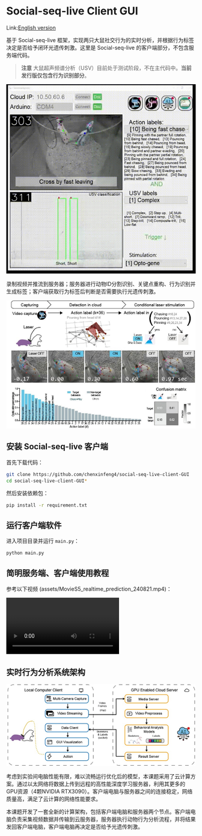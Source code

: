 # Social-seq-live Client GUI
Link:[English version](README.md)

基于 Social-seq-live 框架，实现两只大鼠社交行为的实时分析，并根据行为标签决定是否给予闭环光遗传刺激。这里是 Social-seq-live 的客户端部分，不包含服务端代码。

> **注意**
> 大鼠超声频谱分析（USV）目前处于测试阶段，不在主代码中。**当前发行版仅包含行为识别部分**。



![img](assets/social-seq-live-demo.gif)

录制视频并推流到服务器；服务器进行动物ID分割识别、关键点重构、行为识别并生成标签；客户端获取行为标签后判断是否需要执行光遗传刺激。

![img](assets/social-seq-live-pipeline.jpg)

## 安装 Social-seq-live 客户端

首先下载代码：

```bash
git clone https://github.com/chenxinfeng4/social-seq-live-client-GUI
cd social-seq-live-client-GUI*
```

然后安装依赖包：

```bash
pip install -r requirement.txt
```

## 运行客户端软件

进入项目目录并运行 `main.py`：

```bash
python main.py
```

## 简明服务端、客户端使用教程

参考以下视频 (assets/MovieS5_realtime_prediction_240821.mp4)：

<video controls>
  <source src="assets/MovieS5_realtime_prediction_240821.mp4" type="video/mp4">
  Your browser does not support the video tag.
</video>

## 实时行为分析系统架构

![img](assets/social-seq-live-framework.jpg)

考虑到实验间电脑性能有限，难以流畅运行优化后的模型，本课题采用了云计算方案。通过以太网络将数据上传到远程的高性能深度学习服务器，利用其更多的GPU资源（4颗NVIDIA RTX3090）。客户端电脑与服务器之间的连接稳定，网络质量高，满足了云计算的网络性能要求。

本课题开发了一套全新的计算架构，包括客户端电脑和服务器两个节点。客户端电脑负责采集视频数据并传输到云服务器，服务器执行动物行为分析流程，并将结果发回客户端电脑，客户端电脑再决定是否给予光遗传刺激。
